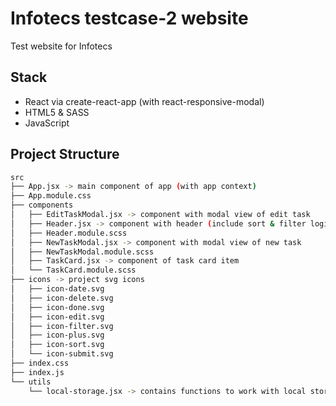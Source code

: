 # Infotecs testcase-2 website

Test website for Infotecs

## Stack

- React via create-react-app (with react-responsive-modal)
- HTML5 & SASS
- JavaScript

## Project Structure

```bash
src
├── App.jsx -> main component of app (with app context)
├── App.module.css
├── components
│   ├── EditTaskModal.jsx -> component with modal view of edit task
│   ├── Header.jsx -> component with header (include sort & filter logic)
│   ├── Header.module.scss
│   ├── NewTaskModal.jsx -> component with modal view of new task
│   ├── NewTaskModal.module.scss
│   ├── TaskCard.jsx -> component of task card item
│   └── TaskCard.module.scss
├── icons -> project svg icons
│   ├── icon-date.svg
│   ├── icon-delete.svg
│   ├── icon-done.svg
│   ├── icon-edit.svg
│   ├── icon-filter.svg
│   ├── icon-plus.svg
│   ├── icon-sort.svg
│   └── icon-submit.svg
├── index.css
├── index.js
└── utils
    └── local-storage.jsx -> contains functions to work with local storage (create task, get tasks, etc.)
```